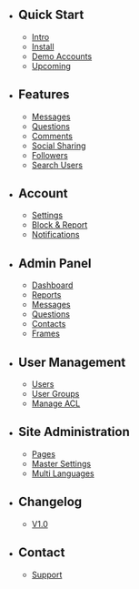 - ## Quick Start
    - [Intro](/{{route}}/{{version}}/intro)
    - [Install](/{{route}}/{{version}}/install)
    - [Demo Accounts](/{{route}}/{{version}}/demo-accounts)
    - [Upcoming](/{{route}}/{{version}}/upcoming)

- ## Features
    - [Messages](/{{route}}/{{version}}/features/messages)
    - [Questions](/{{route}}/{{version}}/features/questions)
    - [Comments](/{{route}}/{{version}}/features/comments)
    - [Social Sharing](/{{route}}/{{version}}/features/social-sharing)
    - [Followers](/{{route}}/{{version}}/features/followers)
    - [Search Users](/{{route}}/{{version}}/features/search-users)

- ## Account
    - [Settings](/{{route}}/{{version}}/settings/settings)
    - [Block & Report](/{{route}}/{{version}}/settings/block-report)
    - [Notifications](/{{route}}/{{version}}/settings/notifications)
    
- ## Admin Panel
    - [Dashboard](/{{route}}/{{version}}/admin/dashboard)
    - [Reports](/{{route}}/{{version}}/admin/reports)
    - [Messages](/{{route}}/{{version}}/admin/messages)
    - [Questions](/{{route}}/{{version}}/admin/questions)
    - [Contacts](/{{route}}/{{version}}/admin/contacts)
    - [Frames](/{{route}}/{{version}}/admin/frames)
    
- ## User Management
    - [Users](/{{route}}/{{version}}/admin/users)
    - [User Groups](/{{route}}/{{version}}/admin/user-groups)
    - [Manage ACL](/{{route}}/{{version}}/admin/manage-acl)
    
- ## Site Administration
    - [Pages](/{{route}}/{{version}}/admin/pages)
    - [Master Settings](/{{route}}/{{version}}/admin/master-settings)
    - [Multi Languages](/{{route}}/{{version}}/admin/multi-languages)

- ## Changelog
    - [V1.0](/{{route}}/{{version}}/changelog/V1.0)

- ## Contact
    - [Support](/{{route}}/{{version}}/contact/support)